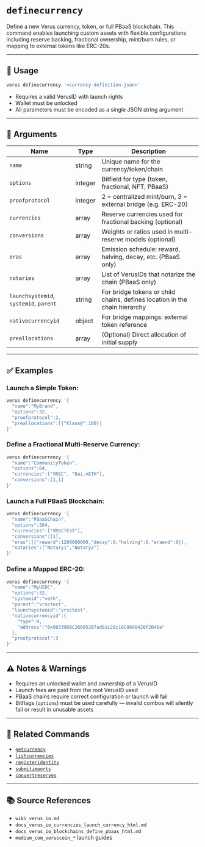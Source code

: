 # `definecurrency`

Define a new Verus currency, token, or full PBaaS blockchain. This command enables launching custom assets with flexible configurations including reserve backing, fractional ownership, mint/burn rules, or mapping to external tokens like ERC-20s.

---

## 🔧 Usage
```bash
verus definecurrency '<currency-definition-json>'
```

- Requires a valid VerusID with launch rights
- Wallet must be unlocked
- All parameters must be encoded as a single JSON string argument

---

## 🧾 Arguments
| Name | Type | Description |
|------|------|-------------|
| `name` | string | Unique name for the currency/token/chain |
| `options` | integer | Bitfield for type (token, fractional, NFT, PBaaS) |
| `proofprotocol` | integer | 2 = centralized mint/burn, 3 = external bridge (e.g. ERC-20) |
| `currencies` | array | Reserve currencies used for fractional backing (optional) |
| `conversions` | array | Weights or ratios used in multi-reserve models (optional) |
| `eras` | array | Emission schedule: reward, halving, decay, etc. (PBaaS only) |
| `notaries` | array | List of VerusIDs that notarize the chain (PBaaS only) |
| `launchsystemid`, `systemid`, `parent` | string | For bridge tokens or child chains, defines location in the chain hierarchy |
| `nativecurrencyid` | object | For bridge mappings: external token reference |
| `preallocations` | array | (Optional) Direct allocation of initial supply |

---

## ✅ Examples

### Launch a Simple Token:
```bash
verus definecurrency '{
  "name":"MyBrand",
  "options":32,
  "proofprotocol":2,
  "preallocations":[{"Klaus@":100}]
}'
```

### Define a Fractional Multi-Reserve Currency:
```bash
verus definecurrency '{
  "name":"CommunityToken",
  "options":64,
  "currencies":["VRSC", "Dai.vETH"],
  "conversions":[1,1]
}'
```

### Launch a Full PBaaS Blockchain:
```bash
verus definecurrency '{
  "name":"PBaaSChain",
  "options":264,
  "currencies":["VRSCTEST"],
  "conversions":[1],
  "eras":[{"reward":1200000000,"decay":0,"halving":0,"eraend":0}],
  "notaries":["Notary1","Notary2"]
}'
```

### Define a Mapped ERC-20:
```bash
verus definecurrency '{
  "name":"MyUSDC",
  "options":32,
  "systemid":"veth",
  "parent":"vrsctest",
  "launchsystemid":"vrsctest",
  "nativecurrencyid":{
    "type":9,
    "address":"0x98339D8C260052B7ad81c28c16C0b98420f2B46a"
  },
  "proofprotocol":3
}'
```

---

## ⚠️ Notes & Warnings
- Requires an unlocked wallet and ownership of a VerusID
- Launch fees are paid from the root VerusID used
- PBaaS chains require correct configuration or launch will fail
- Bitflags (`options`) must be used carefully — invalid combos will silently fail or result in unusable assets

---

## 🔗 Related Commands
- [`getcurrency`](./getcurrency.md)
- [`listcurrencies`](./listcurrencies.md)
- [`registeridentity`](./registeridentity.md)
- [`submitimports`](./submitimports.md)
- [`convertreserves`](./convertreserves.md)

---

## 📚 Source References
- `wiki_verus_io.md`
- `docs_verus_io_currencies_launch_currency_html.md`
- `docs_verus_io_blockchains_define_pbaas_html.md`
- `medium_com_veruscoin_*` launch guides
